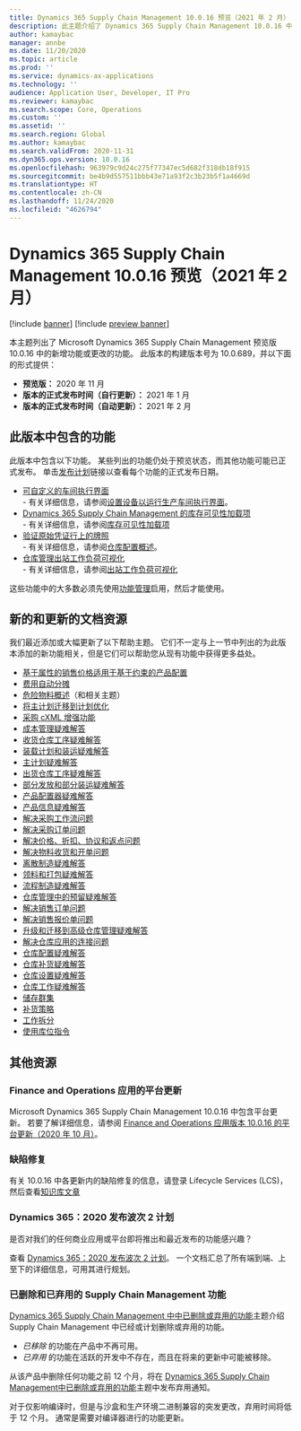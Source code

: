 ```yaml
---
title: Dynamics 365 Supply Chain Management 10.0.16 预览（2021 年 2 月）
description: 此主题介绍了 Dynamics 365 Supply Chain Management 10.0.16 中的新增功能或更改的功能。
author: kamaybac
manager: annbe
ms.date: 11/20/2020
ms.topic: article
ms.prod: ''
ms.service: dynamics-ax-applications
ms.technology: ''
audience: Application User, Developer, IT Pro
ms.reviewer: kamaybac
ms.search.scope: Core, Operations
ms.custom: ''
ms.assetid: ''
ms.search.region: Global
ms.author: kamaybac
ms.search.validFrom: 2020-11-31
ms.dyn365.ops.version: 10.0.16
ms.openlocfilehash: 963979c9d24c275f77347ec5d682f318db18f915
ms.sourcegitcommit: be4b9d557511bbb43e71a93f2c3b23b5f1a4669d
ms.translationtype: HT
ms.contentlocale: zh-CN
ms.lasthandoff: 11/24/2020
ms.locfileid: "4626794"
---
```

# <a name="preview-of-dynamics-365-supply-chain-management-10016-february-2021"></a>Dynamics 365 Supply Chain Management 10.0.16 预览（2021 年 2 月）

[!include [banner](../includes/banner.md)]
[!include [preview banner](../includes/preview-banner.md)]

本主题列出了 Microsoft Dynamics 365 Supply Chain Management 预览版 10.0.16 中的新增功能或更改的功能。 此版本的构建版本号为 10.0.689，并以下面的形式提供：

- **预览版：** 2020 年 11 月
- **版本的正式发布时间（自行更新）：** 2021 年 1 月
- **版本的正式发布时间（自动更新）：** 2021 年 2 月

## <a name="features-included-in-this-release"></a>此版本中包含的功能

此版本中包含以下功能。 某些列出的功能仍处于预览状态，而其他功能可能已正式发布。 单击[发布计划](https://docs.microsoft.com/dynamics365-release-plan/2020wave2/finance-operations/dynamics365-supply-chain-management/planned-features)链接以查看每个功能的正式发布日期。

- [可自定义的车间执行界面](https://docs.microsoft.com/dynamics365-release-plan/2020wave2/finance-operations/dynamics365-supply-chain-management/customizable-shop-floor-execution-interface)<br> - 有关详细信息，请参阅[设置设备以运行生产车间执行界面](../production-control/production-floor-execution-setup.md)。
- [Dynamics 365 Supply Chain Management 的库存可见性加载项](https://docs.microsoft.com/dynamics365-release-plan/2020wave2/finance-operations/dynamics365-supply-chain-management/inventory-visibility-add-in-dynamics-365-supply-chain-management-preview)<br> - 有关详细信息，请参阅[库存可见性加载项](../inventory/inventory-visibility.md)
- [验证原始凭证行上的牌照](https://docs.microsoft.com/dynamics365-release-plan/2020wave2/finance-operations/dynamics365-supply-chain-management/validate-license-plates-source-document-lines)<br> - 有关详细信息，请参阅[仓库配置概述](../warehousing/warehouse-configuration.md)。
- [仓库管理出站工作负荷可视化](https://docs.microsoft.com/dynamics365-release-plan/2020wave2/finance-operations/dynamics365-supply-chain-management/warehouse-management--workload-visualization)<br> - 有关详细信息，请参阅[出站工作负荷可视化](../warehousing/outbound-workload-visualization.md)

这些功能中的大多数必须先使用[功能管理](../../fin-ops-core/fin-ops/get-started/feature-management/feature-management-overview.md)启用，然后才能使用。

## <a name="new-and-updated-documentation-resources"></a>新的和更新的文档资源

我们最近添加或大幅更新了以下帮助主题。 它们不一定与上一节中列出的为此版本添加的新功能相关，但是它们可以帮助您从现有功能中获得更多益处。

- [基于属性的销售价格适用于基于约束的产品配置](../pim/attribute-based-product-configurator.md)
- [费用自动分摊](../procurement/automatic-charges-allocation.md)
- [危险物料概述](../pim/hazmat-overview.md)（和相关主题）
- [将主计划迁移到计划优化](../master-planning/new-master-planning-engine.md)
- [采购 cXML 增强功能](../procurement/purchasing-cxml-enhancements.md)
- [成本管理疑难解答](../cost-management/troubleshoot-costmanagement.md)
- [收货仓库工序疑难解答](../warehousing/troubleshoot-warehouse-inbound.md)
- [装载计划和装运疑难解答](../warehousing/troubleshoot-warehouse-loads-shipments.md)
- [主计划疑难解答](../master-planning/troubleshoot-masterplanning.md)
- [出货仓库工序疑难解答](../warehousing/troubleshoot-warehouse-outbound.md)
- [部分发放和部分装运疑难解答](../warehousing/troubleshoot-warehouse-partial-release-shipment.md)
- [产品配置器疑难解答](../pim/troubleshooting-productconfigurator.md)
- [产品信息疑难解答](../pim/troubleshooting-productinformation.md)
- [解决采购工作流问题](../procurement/troubleshoot-procurementworkflows.md)
- [解决采购订单问题](../procurement/troubleshoot-purchaseorders.md)
- [解决价格、折扣、协议和返点问题](../procurement/troubleshooting-pricediscountagreements.md)
- [解决物料收货和开单问题](../procurement/troubleshooting-productreceiptinvoicing.md)
- [离散制造疑难解答](../production-control/troubleshoot-discretemanufacturing.md)
- [领料和打包疑难解答](../warehousing/troubleshoot-warehouse-picking-packing.md)
- [流程制造疑难解答](../production-control/troubleshoot-processmanufacturing.md)
- [仓库管理中的预留疑难解答](../warehousing/troubleshoot-warehouse-reservations.md)
- [解决销售订单问题](../sales-marketing/troubleshooting-sales.md)
- [解决销售报价单问题](../sales-marketing/troubleshooting-salesquotation.md)
- [升级和迁移到高级仓库管理疑难解答](../warehousing/troubleshoot-warehouse-upgrade-migration.md)
- [解决仓库应用的连接问题](../warehousing/troubleshoot-warehouse-app-connection.md)
- [仓库配置疑难解答](../warehousing/troubleshoot-warehouse-configuration.md)
- [仓库补货疑难解答](../warehousing/troubleshoot-warehouse-replenishment.md)
- [仓库设置疑难解答](../warehousing/troubleshoot-warehouse-setup.md)
- [仓库工作疑难解答](../warehousing/troubleshoot-warehouse-work.md)
- [储存群集](../warehousing/putaway-clusters.md)
- [补货策略](../warehousing/replenishment-strategies.md)
- [工作拆分](../warehousing/work-split.md)
- [使用库位指令](../warehousing/create-location-directive.md)

## <a name="additional-resources"></a>其他资源

### <a name="platform-updates-for-finance-and-operations-apps"></a>Finance and Operations 应用的平台更新

Microsoft Dynamics 365 Supply Chain Management 10.0.16 中包含平台更新。 若要了解详细信息，请参阅 [Finance and Operations 应用版本 10.0.16 的平台更新（2020 年 10 月）](../../fin-ops-core/dev-itpro/get-started/whats-new-platform-updates-10-0-16.md)。

### <a name="bug-fixes"></a>缺陷修复

有关 10.0.16 中各更新内的缺陷修复的信息，请登录 Lifecycle Services (LCS)，然后查看[知识库文章](https://fix.lcs.dynamics.com/Issue/Details?bugId=528995&dbType=3&qc=267a545fabd24e111868bedc16716f5713a785ed096cdb6209526f41631e41db)

### <a name="dynamics-365-2020-release-wave-2-plan"></a>Dynamics 365：2020 发布波次 2 计划

是否对我们的任何商业应用或平台即将推出和最近发布的功能感兴趣？

查看 [Dynamics 365：2020 发布波次 2 计划](https://docs.microsoft.com/dynamics365-release-plan/2020wave2/index)。 一个文档汇总了所有端到端、上至下的详细信息，可用其进行规划。

### <a name="removed-and-deprecated-supply-chain-management-features"></a>已删除和已弃用的 Supply Chain Management 功能

[Dynamics 365 Supply Chain Management 中中已删除或弃用的功能](removed-deprecated-features-scm-updates.md)主题介绍 Supply Chain Management 中已经或计划删除或弃用的功能。

- *已移除* 的功能在产品中不再可用。
- *已弃用* 的功能在活跃的开发中不存在，而且在将来的更新中可能被移除。

从该产品中删除任何功能之前 12 个月，将在 [Dynamics 365 Supply Chain Management中已删除或弃用的功能](removed-deprecated-features-scm-updates.md)主题中发布弃用通知。

对于仅影响编译时，但是与沙盒和生产环境二进制兼容的突发更改，弃用时间将低于 12 个月。 通常是需要对编译器进行的功能更新。
